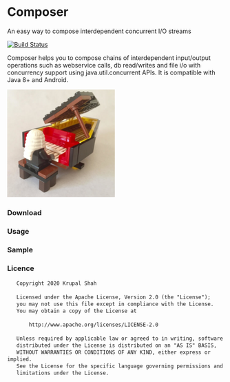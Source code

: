 # Composer
An easy way to compose interdependent concurrent I/O streams

[![Build Status](https://travis-ci.com/krupalshah/Composer.svg?branch=master)](https://travis-ci.com/krupalshah/Composer)

Composer helps you to compose chains of interdependent input/output operations such as webservice calls, db read/writes and file i/o with concurrency support using java.util.concurrent APIs. It is compatible with Java 8+ and Android.

<img src="/raw/legocomposer.jpg?raw=true" width="250" height="250"/>

### Download

### Usage

### Sample

### Licence
```
   Copyright 2020 Krupal Shah

   Licensed under the Apache License, Version 2.0 (the "License");
   you may not use this file except in compliance with the License.
   You may obtain a copy of the License at

       http://www.apache.org/licenses/LICENSE-2.0

   Unless required by applicable law or agreed to in writing, software
   distributed under the License is distributed on an "AS IS" BASIS,
   WITHOUT WARRANTIES OR CONDITIONS OF ANY KIND, either express or implied.
   See the License for the specific language governing permissions and
   limitations under the License.
```